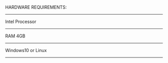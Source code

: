 HARDWARE REQUIREMENTS:<hr>
             Intel Processor<hr>
             RAM 4GB<hr>
             Windows10 or Linux<hr>
